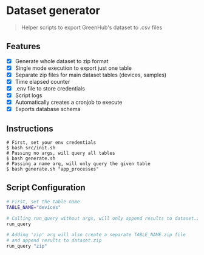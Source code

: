 # Dataset generator

> Helper scripts to export GreenHub's dataset to .csv files

## Features

- [x] Generate whole dataset to zip format
- [x] Single mode execution to export just one table
- [x] Separate zip files for main dataset tables (devices, samples)
- [x] Time elapsed counter
- [x] .env file to store credentials
- [x] Script logs
- [x] Automatically creates a cronjob to execute
- [x] Exports database schema

## Instructions

```shell
# First, set your env credentials
$ bash src/init.sh
# Passing no args, will query all tables
$ bash generate.sh
# Passing a name arg, will only query the given table
$ bash generate.sh "app_processes"
```

## Script Configuration

```bash
# First, set the table name
TABLE_NAME="devices"

# Calling run_query without args, will only append results to dataset.zip
run_query

# Adding 'zip' arg will also create a separate TABLE_NAME.zip file
# and append results to dataset.zip
run_query "zip"
```
